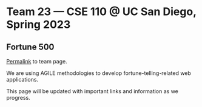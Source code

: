 # Team 23 — CSE 110 @ UC San Diego, Spring 2023
## Fortune 500

[Permalink](https://github.com/cse110-sp23-group23/cse110-sp23-group23/blob/cd71e1397c11ede91395b00c13a43d49b4a2762a/admin/team.md) to team page.

We are using AGILE methodologies to develop fortune-telling-related web applications. 

This page will be updated with important links and information as we progress.

